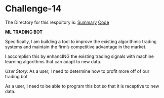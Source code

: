 # Challenge-14
The Directory for this respoitory is:
[Summary](https://github.com/mimisull/Challenge-14/blob/main/README.md)
[Code](https://github.com/mimisull/Challenge-14/blob/main/machine_learning_trading_bot.ipynb)

**ML TRADING BOT**

Specifically, I am building a tool to improve the existing algorithmic trading systems and maintain the firm’s competitive advantage in the market.

I accomplish this by enhancING the existing trading signals with machine learning algorithms that can adapt to new data.

*User Story*:
As a user, I need to determine how to profit more off of our trading bot

As a user, I need to be able to program this bot so that it is receptive to new data.